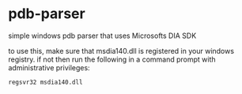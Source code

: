 # pdb-parser
simple windows pdb parser that uses Microsofts DIA SDK

to use this, make sure that msdia140.dll is registered in your windows registry.
if not then run the following in a command prompt with administrative privileges:
```bash
regsvr32 msdia140.dll
```

